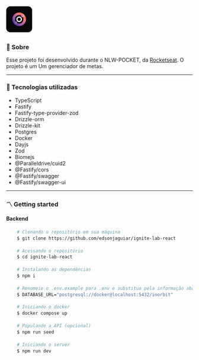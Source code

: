 <h1>
    <img src="./public/icon.svg" style="width: 70px; height: auto;">
</h1>

### 🧾 Sobre

<p>Esse projeto foi desenvolvido durante o NLW-POCKET, da <a href="https://www.rocketseat.com.br/" title="Rocketseat" target="_blank">Rocketseat</a>. O projeto é um Um gerenciador de metas.</p>

---

### 🚀 Tecnologias utilizadas

-   TypeScript
-   Fastify
-   Fastify-type-provider-zod
-   Drizzle-orm
-   Drizzle-kit
-   Postgres
-   Docker
-   Dayjs
-   Zod
-   Biomejs
-   @Paralleldrive/cuid2
-   @Fastify/cors
-   @Fastify/swagger
-   @Fastify/swagger-ui


---

### 〽️ Getting started

#### Backend
```zsh
    # Clonando o repositório em sua máquina
    $ git clone https://github.com/edsonjaguiar/ignite-lab-react

    # Acessando o repositório
    $ cd ignite-lab-react   

    # Instalando as dependências
    $ npm i

    # Renomeie o .env.example para .env e substitua pela informação abaixo
    $ DATABASE_URL="postgresql://docker@localhost:5432/inorbit"

    # Iniciando o docker
    $ docker compose up

    # Populando a API (opcional)
    $ npm run seed

    # Iniciando o server
    $ npm run dev
```
